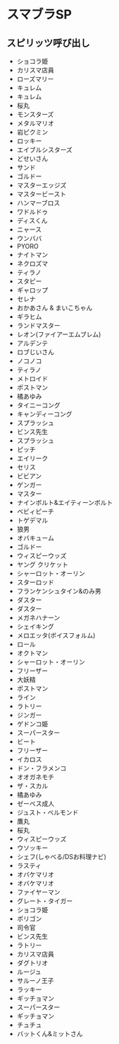 # スマブラSP
## スピリッツ呼び出し
* ショコラ姫
* カリスマ店員
* ローズマリー
* キュレム
* キュレム
* 桜丸
* モンスターズ
* メタルマリオ
* 岩ピクミン
* ロッキー
* エイブルシスターズ
* どせいさん
* サンド
* ゴルドー
* マスターエッジズ
* マスタービースト
* ハンマーブロス
* ワドルドゥ
* ディスくん
* ニャース
* ウンババ
* PYORO
* ナイトマン
* ネクロズマ
* ティラノ
* スタピー
* ギャロップ
* セレナ
* おかあさん & まいこちゃん
* ギラヒム
* ランドマスター
* レオン(ファイアーエムブレム)
* アルデンテ
* ロブじいさん
* ノコノコ
* ティラノ
* メトロイド
* ポストマン
* 橘あゆみ
* タイニーコング
* キャンディーコング
* スプラッシュ
* ビンス先生
* スプラッシュ
* ピッチ
* エイリーク
* セリス
* ビビアン
* ゲンガー
* マスター
* ナインボルト&エイティーンボルト
* ベビィピーチ
* トゲデマル
* 狼男
* オバキューム
* ゴルドー
* ウィスピーウッズ
* ヤング クリケット
* シャーロット・オーリン
* スターロッド
* フランケンシュタイン&のみ男
* ダスター
* ダスター
* メガネハナーン
* シェイキング
* メロエッタ(ボイスフォルム)
* ロール
* オクトマン
* シャーロット・オーリン
* フリーザー
* 大妖精
* ポストマン
* ライン
* ラトリー
* ジンガー
* ゲドンコ姫
* スーパースター
* ビート
* フリーザー
* イカロス
* ドン・フラメンコ
* オオガネモチ
* ザ・スカル
* 橘あゆみ
* ゼーベス成人
* ジュスト・ベルモンド
* 鷹丸
* 桜丸
* ウィスピーウッズ
* ウソッキー
* シェフ(しゃべる/DSお料理ナビ)
* ラスティ
* オバケマリオ
* オバケマリオ
* ファイヤーマン
* グレート・タイガー
* ショコラ姫
* ポリゴン
* 司令官
* ビンス先生
* ラトリー
* カリスマ店員
* ダグトリオ
* ルージュ
* サルーノ王子
* ラッキー
* ギッチョマン
* スーパースター
* ギッチョマン
* チュチュ
* バットくん&ミットさん 

